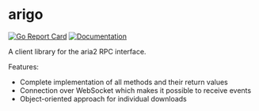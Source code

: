 # arigo
[![Go Report Card](https://goreportcard.com/badge/github.com/myanimestream/arigo)](https://goreportcard.com/report/github.com/myanimestream/arigo)
[![Documentation](https://godoc.org/github.com/github.com/myanimestream/arigo?status.svg)](http://godoc.org/github.com/myanimestream/arigo)

A client library for the aria2 RPC interface.

Features:
 - Complete implementation of all methods and their return values
 - Connection over WebSocket which makes it possible to receive events
 - Object-oriented approach for individual downloads